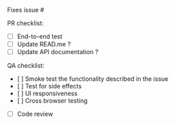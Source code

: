 Fixes issue #

PR checklist:
- [ ] End-to-end test
- [ ] Update READ.me ?
- [ ] Update API documentation ?

QA checklist:
- [ ] Smoke test the functionality described in the issue
- [ ] Test for side effects
- [ ] UI responsiveness
- [ ] Cross browser testing
- [ ] Code review
